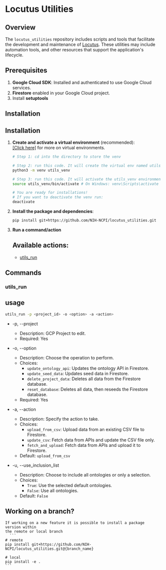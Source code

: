 # Locutus Utilities

## Overview

The `locutus_utilities` repository includes scripts and tools that facilitate the development and maintenance of [Locutus]("https://github.com/NIH-NCPI/locutus"). These utilities may include automation tools, and other resources that support the application's lifecycle.


## Prerequisites

1. **Google Cloud SDK**: Installed and authenticated to use Google Cloud services.
2. **Firestore** enabled in your Google Cloud project.
3. Install **setuptools**

## Installation

## Installation

1. **Create and activate a virtual environment** (recommended):<br>
[[Click here]]("https://realpython.com/python-virtual-environments-a-primer/") for more on virtual environments.

    ```bash
    # Step 1: cd into the directory to store the venv

    # Step 2: run this code. It will create the virtual env named utils_venv in the current directory.
    python3 -m venv utils_venv

    # Step 3: run this code. It will activate the utils_venv environment
    source utils_venv/bin/activate # On Windows: venv\Scripts\activate

    # You are ready for installations! 
    # If you want to deactivate the venv run:
    deactivate
    ```

2. **Install the package and dependencies**:
    ```bash
    pip install git+https://github.com/NIH-NCPI/locutus_utilities.git
    ```
3. **Run a command/action**

   ## Available actions:
   * [utils_run](#utils_run) <br>

## Commands
### utils_run 
## usage 
```bash
utils_run -p <project_id> -o <option> -a <action>
```
* -p, --project
    * Description: GCP Project to edit.
    * Required: Yes

* -o, --option
    * Description: Choose the operation to perform.
    * Choices:
        * `update_ontology_api`: Updates the ontology API in Firestore.
        * `update_seed_data`: Updates seed data in Firestore.
        * `delete_project_data`: Deletes all data from the Firestore database.
        * `reset_database`: Deletes all data, then reseeds the Firestore database.
    * Required: Yes

* -a, --action
    * Description: Specify the action to take.
    * Choices:
        * `upload_from_csv`: Upload data from an existing CSV file to Firestore.
        * `update_csv`: Fetch data from APIs and update the CSV file only.
        * `fetch_and_upload`: Fetch data from APIs and upload it to Firestore.
    * Default: `upload_from_csv`

* -u, --use_inclusion_list
    * Description: Choose to include all ontologies or only a selection.
    * Choices:
        * `True`: Use the selected default ontologies.
        * `False`: Use all ontologies.
    * Default: `False`

## Working on a branch?
    If working on a new feature it is possible to install a package version within
    the remote or local branch
      ```
    # remote
    pip install git+https://github.com/NIH-NCPI/locutus_utilities.git@{branch_name}

    # local
    pip install -e .
    ```